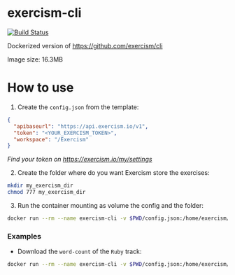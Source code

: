# exercism-cli
[![Build Status](https://travis-ci.org/andoniaf/exercism-cli.svg?branch=master)](https://travis-ci.org/andoniaf/exercism-cli)

Dockerized version of https://github.com/exercism/cli

Image size: 16.3MB

# How to use
1. Create the `config.json` from the template:
```json
{
  "apibaseurl": "https://api.exercism.io/v1",
  "token": "<YOUR_EXERCISM_TOKEN>",
  "workspace": "/Exercism"
}
```
*Find your token on https://exercism.io/my/settings*

2. Create the folder where do you want Exercism store the exercises:
```bash
mkdir my_exercism_dir
chmod 777 my_exercism_dir
```

3. Run the container mounting as volume the config and the folder:
```bash
docker run --rm --name exercism-cli -v $PWD/config.json:/home/exercism/.config/exercism/user.json -v $PWD/exercism:/Exercism andoniaf/exercism-cli <EXERCISM_CLI_COMMANDS>
```

### Examples
- Download the `word-count` of the `Ruby` track:
```bash
docker run --rm --name exercism-cli -v $PWD/config.json:/home/exercism/.config/exercism/user.json -v $PWD/exercism:/Exercism andoniaf/exercism-cli download --exercise=word-count --track=ruby
```

